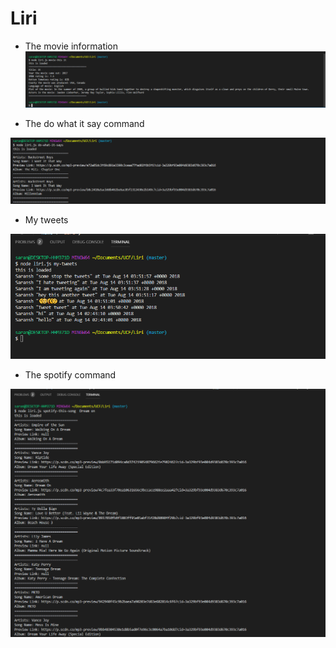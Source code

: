 # Liri




* The movie information
![App Image](assets/images/Capture3.PNG)

* The do what it say command

![App Image](assets/images/Capture4.PNG)

* My tweets

![App Image](assets/images/Capture.PNG)

* The spotify command

![App Image](assets/images/Capture2.PNG)